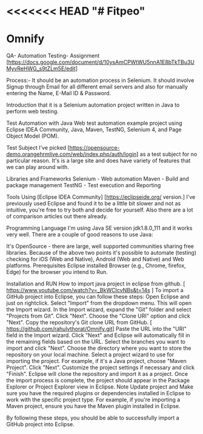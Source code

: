 <<<<<<< HEAD
"# Fitpeo" 
=======
# Omnify
QA- Automation Testing- Assignment
[https://docs.google.com/document/d/10ysAmCPWtWU5nnA1E8bTkTBu3UMyvReHWG_s9tZLm5E/edit]

Process:-
It should be an automation process in Selenium. It should involve Signup through Email for all different email servers and also for manually entering the Name, E-Mail ID & Password.

Introduction
that it is a Selenium automation project written in Java to perform web testing.

Test Automation with Java
Web test automation example project using Eclipse IDEA Community, Java, Maven, TestNG, Selenium 4, and Page Object Model (POM).

Test Subject
I've picked [https://opensource-demo.orangehrmlive.com/web/index.php/auth/login] as a test subject for no particular reason. It's is a large site and does have variety of features that we can play around with.

Libraries and Frameworks
Selenium - Web automation
Maven - Build and package management
TestNG - Test execution and Reporting

Tools
Using [Eclipse IDEA Community] [https://eclipseide.org/ version.] I've previously used Eclipse and found it to be a little bit slower and not as intuitive, you're free to try both and decide for yourself. Also there are a lot of comparison articles out there already.

Programming Language
I'm using Java SE version jdk1.8.0_111 and it works very well. There are a couple of good reasons to use Java:

It's OpenSource - there are large, well supported communities sharing free libraries.
Because of the above two points it's possible to automate (testing) checking for iOS (Web and Native), Android (Web and Native) and Web platforms.
Prerequisites
Eclipse installed Browser (e.g., Chrome, firefox, Edge) for the browser you intend to Run.

Installation and RUN
How to import java project in eclipse from github. [ https://www.youtube.com/watch?v=_BkWCIcvNBs&t=14s ]
To import a GitHub project into Eclipse, you can follow these steps:
Open Eclipse and just on rightclick.
Select "Import" from the dropdown menu. This will open the Import wizard.
In the Import wizard, expand the "Git" folder and select "Projects from Git". Click "Next".
Choose the "Clone URI" option and click "Next".
Copy the repository's Git clone URL from GitHub. [ https://github.com/rahulvthorat/Omnify.git]
Paste the URL into the "URI" field in the Import wizard.
Click "Next" and Eclipse will automatically fill in the remaining fields based on the URL.
Select the branches you want to import and click "Next".
Choose the directory where you want to store the repository on your local machine.
Select a project wizard to use for importing the project. For example, if it's a Java project, choose "Maven Project". Click "Next".
Customize the project settings if necessary and click "Finish". Eclipse will clone the repository and import it as a project.
Once the import process is complete, the project should appear in the Package Explorer or Project Explorer view in Eclipse.
Note
Update project and Make sure you have the required plugins or dependencies installed in Eclipse to work with the specific project type. For example, if you're importing a Maven project, ensure you have the Maven plugin installed in Eclipse.

By following these steps, you should be able to successfully import a GitHub project into Eclipse.

